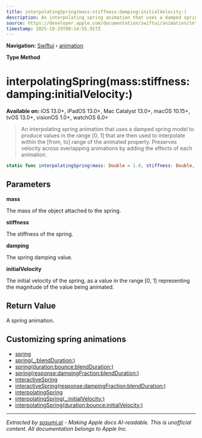 ```yaml
---
title: interpolatingSpring(mass:stiffness:damping:initialVelocity:)
description: An interpolating spring animation that uses a damped spring model to produce values in the range [0, 1] that are then used to interpolate within the [from, to] range of the animated property. Preserves velocity across overlapping animations by adding the effects of each animation.
source: https://developer.apple.com/documentation/swiftui/animation/interpolatingspring(mass:stiffness:damping:initialvelocity:)
timestamp: 2025-10-29T00:14:55.917Z
---
```


**Navigation:** [Swiftui](/documentation/swiftui) › [animation](/documentation/swiftui/animation)

**Type Method**

# interpolatingSpring(mass:stiffness:damping:initialVelocity:)

**Available on:** iOS 13.0+, iPadOS 13.0+, Mac Catalyst 13.0+, macOS 10.15+, tvOS 13.0+, visionOS 1.0+, watchOS 6.0+

> An interpolating spring animation that uses a damped spring model to produce values in the range [0, 1] that are then used to interpolate within the [from, to] range of the animated property. Preserves velocity across overlapping animations by adding the effects of each animation.

```swift
static func interpolatingSpring(mass: Double = 1.0, stiffness: Double, damping: Double, initialVelocity: Double = 0.0) -> Animation
```

## Parameters

**mass**

The mass of the object attached to the spring.



**stiffness**

The stiffness of the spring.



**damping**

The spring damping value.



**initialVelocity**

The initial velocity of the spring, as a value in the range [0, 1] representing the magnitude of the value being animated.



## Return Value

A spring animation.

## Customizing spring animations

- [spring](/documentation/swiftui/animation/spring)
- [spring(_:blendDuration:)](/documentation/swiftui/animation/spring(_:blendduration:))
- [spring(duration:bounce:blendDuration:)](/documentation/swiftui/animation/spring(duration:bounce:blendduration:))
- [spring(response:dampingFraction:blendDuration:)](/documentation/swiftui/animation/spring(response:dampingfraction:blendduration:))
- [interactiveSpring](/documentation/swiftui/animation/interactivespring)
- [interactiveSpring(response:dampingFraction:blendDuration:)](/documentation/swiftui/animation/interactivespring(response:dampingfraction:blendduration:))
- [interpolatingSpring](/documentation/swiftui/animation/interpolatingspring)
- [interpolatingSpring(_:initialVelocity:)](/documentation/swiftui/animation/interpolatingspring(_:initialvelocity:))
- [interpolatingSpring(duration:bounce:initialVelocity:)](/documentation/swiftui/animation/interpolatingspring(duration:bounce:initialvelocity:))

---

*Extracted by [sosumi.ai](https://sosumi.ai) - Making Apple docs AI-readable.*
*This is unofficial content. All documentation belongs to Apple Inc.*
